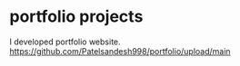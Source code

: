 # portfolio projects
I developed portfolio website. https://github.com/Patelsandesh998/portfolio/upload/main
